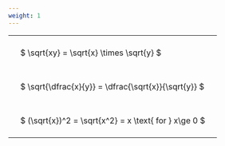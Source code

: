 ```yaml
---
weight: 1
---
```


<style type="text/css">
#T_222dc th.col_heading {
  text-align: left;
  font-size: 1em;
}
#T_222dc td {
  text-align: left;
  font-size: 1em;
  padding: 1.5em;
}
</style>
<table id="T_222dc">
  <thead>
  </thead>
  <tbody>
    <tr>
      <td id="T_222dc_row0_col0" class="data row0 col0" >$ \sqrt{xy} = \sqrt{x} \times \sqrt{y} $</td>
    </tr>
    <tr>
      <td id="T_222dc_row1_col0" class="data row1 col0" >$ \sqrt{\dfrac{x}{y}} = \dfrac{\sqrt{x}}{\sqrt{y}} $</td>
    </tr>
    <tr>
      <td id="T_222dc_row2_col0" class="data row2 col0" >$ (\sqrt{x})^2 = \sqrt{x^2} = x \text{ for } x\ge 0 $</td>
    </tr>
  </tbody>
</table>
